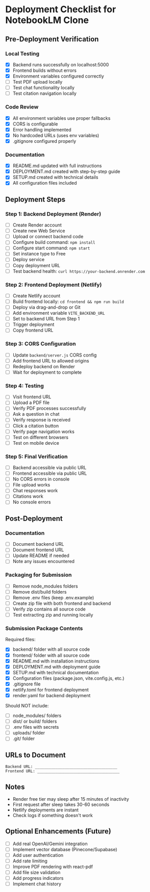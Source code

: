 # Deployment Checklist for NotebookLM Clone

## Pre-Deployment Verification

### Local Testing
- [x] Backend runs successfully on localhost:5000
- [x] Frontend builds without errors
- [x] Environment variables configured correctly
- [ ] Test PDF upload locally
- [ ] Test chat functionality locally
- [ ] Test citation navigation locally

### Code Review
- [x] All environment variables use proper fallbacks
- [x] CORS is configurable
- [x] Error handling implemented
- [x] No hardcoded URLs (uses env variables)
- [x] .gitignore configured properly

### Documentation
- [x] README.md updated with full instructions
- [x] DEPLOYMENT.md created with step-by-step guide
- [x] SETUP.md created with technical details
- [x] All configuration files included

## Deployment Steps

### Step 1: Backend Deployment (Render)
- [ ] Create Render account
- [ ] Create new Web Service
- [ ] Upload or connect backend code
- [ ] Configure build command: `npm install`
- [ ] Configure start command: `npm start`
- [ ] Set instance type to Free
- [ ] Deploy service
- [ ] Copy deployment URL
- [ ] Test backend health: `curl https://your-backend.onrender.com`

### Step 2: Frontend Deployment (Netlify)
- [ ] Create Netlify account
- [ ] Build frontend locally: `cd frontend && npm run build`
- [ ] Deploy via drag-and-drop or Git
- [ ] Add environment variable `VITE_BACKEND_URL`
- [ ] Set to backend URL from Step 1
- [ ] Trigger deployment
- [ ] Copy frontend URL

### Step 3: CORS Configuration
- [ ] Update `backend/server.js` CORS config
- [ ] Add frontend URL to allowed origins
- [ ] Redeploy backend on Render
- [ ] Wait for deployment to complete

### Step 4: Testing
- [ ] Visit frontend URL
- [ ] Upload a PDF file
- [ ] Verify PDF processes successfully
- [ ] Ask a question in chat
- [ ] Verify response is received
- [ ] Click a citation button
- [ ] Verify page navigation works
- [ ] Test on different browsers
- [ ] Test on mobile device

### Step 5: Final Verification
- [ ] Backend accessible via public URL
- [ ] Frontend accessible via public URL
- [ ] No CORS errors in console
- [ ] File upload works
- [ ] Chat responses work
- [ ] Citations work
- [ ] No console errors

## Post-Deployment

### Documentation
- [ ] Document backend URL
- [ ] Document frontend URL
- [ ] Update README if needed
- [ ] Note any issues encountered

### Packaging for Submission
- [ ] Remove node_modules folders
- [ ] Remove dist/build folders
- [ ] Remove .env files (keep .env.example)
- [ ] Create zip file with both frontend and backend
- [ ] Verify zip contains all source code
- [ ] Test extracting zip and running locally

### Submission Package Contents
Required files:
- [x] backend/ folder with all source code
- [x] frontend/ folder with all source code
- [x] README.md with installation instructions
- [x] DEPLOYMENT.md with deployment guide
- [x] SETUP.md with technical documentation
- [x] Configuration files (package.json, vite.config.js, etc.)
- [x] .gitignore file
- [x] netlify.toml for frontend deployment
- [x] render.yaml for backend deployment

Should NOT include:
- [ ] node_modules/ folders
- [ ] dist/ or build/ folders
- [ ] .env files with secrets
- [ ] uploads/ folder
- [ ] .git/ folder

## URLs to Document

```
Backend URL: ____________________________________
Frontend URL: ____________________________________
```

## Notes
- Render free tier may sleep after 15 minutes of inactivity
- First request after sleep takes 30-60 seconds
- Netlify deployments are instant
- Check logs if something doesn't work

## Optional Enhancements (Future)
- [ ] Add real OpenAI/Gemini integration
- [ ] Implement vector database (Pinecone/Supabase)
- [ ] Add user authentication
- [ ] Add rate limiting
- [ ] Improve PDF rendering with react-pdf
- [ ] Add file size validation
- [ ] Add progress indicators
- [ ] Implement chat history
